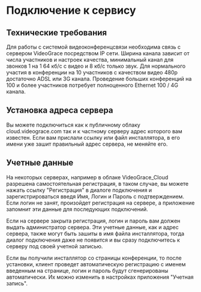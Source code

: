 # Подключение к сервису

## Технические требования
Для работы с системой видеоконференцсвязи необходима связь с сервером VideoGrace посредством IP сети.
Ширина канала зависит от числа участников и настроек качества, минимальный канал для звонков 1 на 1
64 кб/c c видео и 8 кб/c только звук. Для нормального участия в конференции на 10 участников с качеством 
видео 480p достаточно ADSL или 3G канала. Проведение больших конференций на 100 и более участников 
потребует полноценного Ethernet 100 / 4G канала.

## Установка адреса сервера

Вы можете подключиться как к публичному облаку cloud.videograce.com так и к частному серверу
адрес которого вам известен. Если вам прислали ссылку или файл инсталлятора, в его имени уже зашит
правильный адрес сервера, не меняйте его.

## Учетные данные

На некоторых серверах, например в облаке VideoGrace_Cloud разрешена самостоятельная регистрация,
в таком случае, вы можете нажать ссылку "Регистрация" в диалоге подключения и зарегистрироваться 
введя Имя, Логин и Пароль с подтверждением. Если логин не занят, произойдет регистрация на сервере,
а приложение запомнит эти данные для последующих подключений.

Если на сервере закрыта регистрация, логин и пароль вам должен выдать администратор сервера.
Эти учетные данные, как и адрес сервера, также могут быть зашиты в имя файла инсталлятора, тогда
диалог подключения даже не появится и вы сразу подключитесь к серверу под своей учетной записью.

Если вы получили инсталлятор со страницы конференции, то после установки, клиент проведет автоматическую 
регистрацию с именем введенным на странице, логин и пароль будут сгенерированы автоматически. Их можно изменить
в настройках приложения "Учетная запись".

